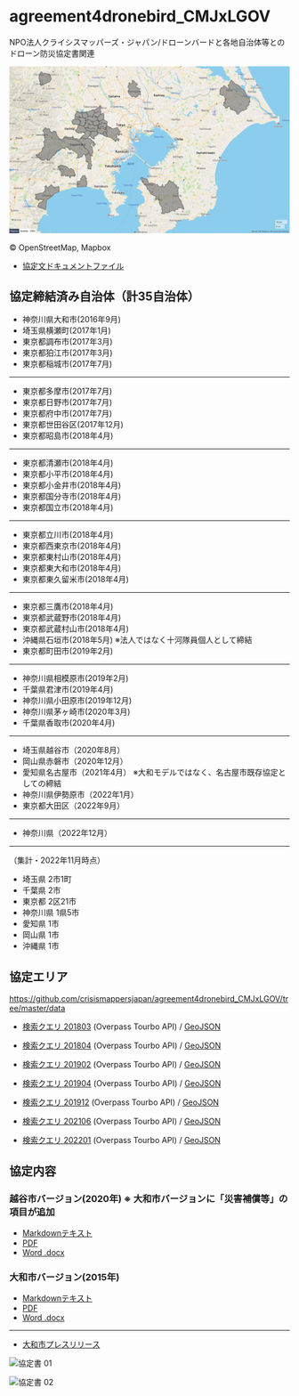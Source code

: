 # agreement4dronebird_CMJxLGOV
NPO法人クライシスマッパーズ・ジャパン/ドローンバードと各地自治体等とのドローン防災協定書関連

![CMJxLGOV202004DB](https://github.com/crisismappersjapan/agreement4dronebird_CMJxLGOV/blob/master/data/CMJxLGOV202201.jpg?raw=true)

© OpenStreetMap, Mapbox

* <a href="#kyoteidocs">協定文ドキュメントファイル</a>


## 協定締結済み自治体（計35自治体）
* 神奈川県大和市(2016年9月)
* 埼玉県横瀬町(2017年1月)
* 東京都調布市(2017年3月)
* 東京都狛江市(2017年3月)
* 東京都稲城市(2017年7月)
---
* 東京都多摩市(2017年7月)
* 東京都日野市(2017年7月)
* 東京都府中市(2017年7月)
* 東京都世田谷区(2017年12月)
* 東京都昭島市(2018年4月)
---
* 東京都清瀬市(2018年4月)
* 東京都小平市(2018年4月)
* 東京都小金井市(2018年4月)
* 東京都国分寺市(2018年4月)
* 東京都国立市(2018年4月)
---
* 東京都立川市(2018年4月)
* 東京都西東京市(2018年4月)
* 東京都東村山市(2018年4月)
* 東京都東大和市(2018年4月)
* 東京都東久留米市(2018年4月)
---
* 東京都三鷹市(2018年4月)
* 東京都武蔵野市(2018年4月)
* 東京都武蔵村山市(2018年4月)
* 沖縄県石垣市(2018年5月) ※法人ではなく十河隊員個人として締結
* 東京都町田市(2019年2月)
---
* 神奈川県相模原市(2019年2月)
* 千葉県君津市(2019年4月)
* 神奈川県小田原市(2019年12月)
* 神奈川県茅ヶ崎市(2020年3月)
* 千葉県香取市(2020年4月)
---
* 埼玉県越谷市（2020年8月）
* 岡山県赤磐市（2020年12月）
* 愛知県名古屋市（2021年4月） ※大和モデルではなく、名古屋市既存協定としての締結
* 神奈川県伊勢原市（2022年1月）
* 東京都大田区（2022年9月）
---
* 神奈川県（2022年12月）


---
（集計・2022年11月時点）
* 埼玉県 2市1町
* 千葉県 2市
* 東京都 2区21市
* 神奈川県 1県5市
* 愛知県 1市
* 岡山県 1市
* 沖縄県 1市


## 協定エリア

https://github.com/crisismappersjapan/agreement4dronebird_CMJxLGOV/tree/master/data

* [検索クエリ 201803](http://overpass-turbo.eu/s/yar) (Overpass Tourbo API) / [GeoJSON](https://gist.github.com/mapconcierge/dcce1430dd6025af51d328db9a2f22d0)

* [検索クエリ 201804](http://overpass-turbo.eu/s/yav) (Overpass Tourbo API) / [GeoJSON](https://gist.github.com/mapconcierge/378853a877337c816e23e9f2b6f384a4)

* [検索クエリ 201902](http://overpass-turbo.eu/s/GfR) (Overpass Tourbo API) / [GeoJSON](https://gist.github.com/mapconcierge/89eca223c9b0859ac388d7e82810517e)

* [検索クエリ 201904](http://overpass-turbo.eu/s/IPF) (Overpass Tourbo API) / [GeoJSON](https://github.com/crisismappersjapan/agreement4dronebird_CMJxLGOV/blob/master/data/CMJxLGOV201904.geojson)

* [検索クエリ 201912](http://overpass-turbo.eu/s/PUF) (Overpass Tourbo API) / [GeoJSON](https://github.com/crisismappersjapan/agreement4dronebird_CMJxLGOV/blob/master/data/CMJxLGOV201912.geojson)

* [検索クエリ 202106](http://overpass-turbo.eu/s/18x2) (Overpass Tourbo API) / [GeoJSON](https://github.com/crisismappersjapan/agreement4dronebird_CMJxLGOV/blob/master/data/CMJxLGOV202106.geojson)

* [検索クエリ 202201](https://overpass-turbo.eu/s/1foa) (Overpass Tourbo API) / [GeoJSON](https://github.com/crisismappersjapan/agreement4dronebird_CMJxLGOV/blob/master/data/CMJxLGOV202201.geojson)



## <p id="kyoteidocs">協定内容</p>

### 越谷市バージョン(2020年) ※ 大和市バージョンに「災害補償等」の項目が追加
 * [Markdownテキスト](https://github.com/crisismappersjapan/agreement4dronebird_CMJxLGOV/blob/master/Koshigaya_city/proposal.md)
 * [PDF](https://github.com/crisismappersjapan/agreement4dronebird_CMJxLGOV/blob/master/Koshigaya_city/proposal_v11.pdf)
 * [Word .docx](https://github.com/crisismappersjapan/agreement4dronebird_CMJxLGOV/blob/master/Koshigaya_city/proposal_v11.docx)

### 大和市バージョン(2015年)
 * [Markdownテキスト](https://github.com/crisismappersjapan/agreement4dronebird_CMJxLGOV/blob/master/templete/templete4dronebird.md)
 * [PDF](https://github.com/crisismappersjapan/agreement4dronebird_CMJxLGOV/raw/master/Yamato_city/agreement4dronebird_CMJxYamato_city.pdf)
 * [Word .docx](https://github.com/crisismappersjapan/agreement4dronebird_CMJxLGOV/raw/master/Yamato_city/agreement4dronebird_CMJxYamato_city.docx)

---

 * [大和市プレスリリース](http://www.city.yamato.lg.jp/web/kouhou/n20160920.html)

![協定書 01](https://github.com/crisismappersjapan/agreement4dronebird_CMJxLGOV/blob/master/Yamato_city/YamatoCityAgreement01.jpg?raw=true)

![協定書 02](https://github.com/crisismappersjapan/agreement4dronebird_CMJxLGOV/blob/master/Yamato_city/YamatoCityAgreement02.jpg?raw=true)
